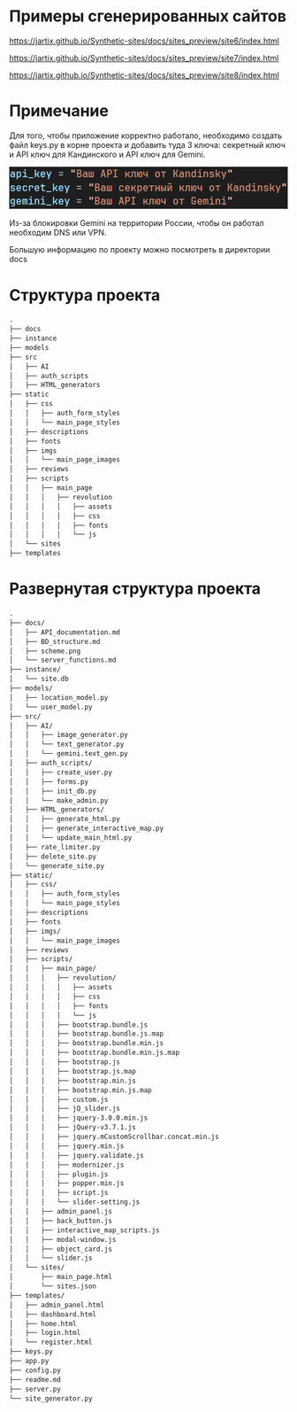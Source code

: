# Примеры сгенерированных сайтов
https://jartix.github.io/Synthetic-sites/docs/sites_preview/site6/index.html

https://jartix.github.io/Synthetic-sites/docs/sites_preview/site7/index.html

https://jartix.github.io/Synthetic-sites/docs/sites_preview/site8/index.html


# Примечание
Для того, чтобы приложение корректно работало, необходимо создать файл keys.py в корне проекта и добавить туда 3 ключа: секретный ключ и API ключ для Кандинского и API ключ для Gemini.

![Ключи](/docs/keys_view.png)

Из-за блокировки Gemini на территории России, чтобы он работал необходим DNS или VPN.

Большую информацию по проекту можно посмотреть в директории docs

# Структура проекта
```txt
.
├── docs
├── instance
├── models
├── src
│   ├── AI
│   ├── auth_scripts
│   ├── HTML_generators
├── static
│   ├── css
│   │   ├── auth_form_styles
│   │   └── main_page_styles
│   ├── descriptions
│   ├── fonts
│   ├── imgs
│   │   └── main_page_images
│   ├── reviews
│   ├── scripts
│   │   ├── main_page
│   │   │   ├── revolution
│   │   │   │   ├── assets
│   │   │   │   ├── css
│   │   │   │   ├── fonts
│   │   │   │   └── js
│   └── sites
├── templates
```
# Развернутая структура проекта
```txt
.
├── docs/
│   ├── API_documentation.md
│   ├── BD_structure.md
│   ├── scheme.png
│   └── server_functions.md
├── instance/
│   └── site.db
├── models/
│   ├── location_model.py
│   └── user_model.py
├── src/
│   ├── AI/
│   │   ├── image_generator.py
│   │   └── text_generator.py
│   │   └── gemini.text_gen.py
│   ├── auth_scripts/
│   │   ├── create_user.py
│   │   ├── forms.py
│   │   ├── init_db.py
│   │   └── make_admin.py
│   ├── HTML_generators/
│   │   ├── generate_html.py
│   │   ├── generate_interactive_map.py
│   │   └── update_main_html.py
│   ├── rate_limiter.py
│   ├── delete_site.py
│   └── generate_site.py
├── static/
│   ├── css/
│   │   ├── auth_form_styles
│   │   └── main_page_styles
│   ├── descriptions
│   ├── fonts
│   ├── imgs/
│   │   └── main_page_images
│   ├── reviews
│   ├── scripts/
│   │   ├── main_page/
│   │   │   ├── revolution/
│   │   │   │   ├── assets
│   │   │   │   ├── css
│   │   │   │   ├── fonts
│   │   │   │   └── js
│   │   │   ├── bootstrap.bundle.js
│   │   │   ├── bootstrap.bundle.js.map
│   │   │   ├── bootstrap.bundle.min.js
│   │   │   ├── bootstrap.bundle.min.js.map
│   │   │   ├── bootstrap.js
│   │   │   ├── bootstrap.js.map
│   │   │   ├── bootstrap.min.js
│   │   │   ├── bootstrap.min.js.map
│   │   │   ├── custom.js
│   │   │   ├── jQ_slider.js
│   │   │   ├── jquery-3.0.0.min.js
│   │   │   ├── jQuery-v3.7.1.js
│   │   │   ├── jquery.mCustomScrollbar.concat.min.js
│   │   │   ├── jquery.min.js
│   │   │   ├── jquery.validate.js
│   │   │   ├── modernizer.js
│   │   │   ├── plugin.js
│   │   │   ├── popper.min.js
│   │   │   ├── script.js
│   │   │   └── slider-setting.js
│   │   ├── admin_panel.js    
│   │   ├── back_button.js
│   │   ├── interactive_map_scripts.js
│   │   ├── modal-window.js
│   │   ├── object_card.js
│   │   └── slider.js
│   └── sites/
│       ├── main_page.html
│       └── sites.json
├── templates/
│   ├── admin_panel.html
│   ├── dashboard.html
│   ├── home.html
│   ├── login.html
│   └── register.html
├── keys.py
├── app.py
├── config.py
├── readme.md
├── server.py
└── site_generator.py
```
